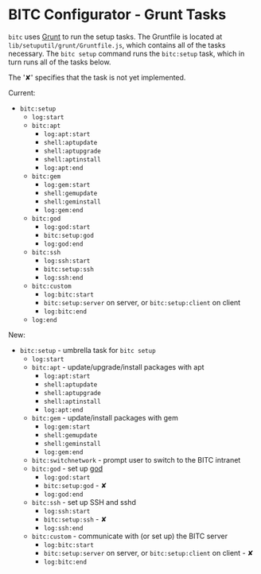 BITC Configurator - Grunt Tasks
===============================

`bitc` uses [Grunt][] to run the setup tasks. The Gruntfile is located at `lib/setuputil/grunt/Gruntfile.js`, which contains all of the tasks necessary. The `bitc setup` command runs the `bitc:setup` task, which in turn runs all of the tasks below.

The '✘' specifies that the task is not yet implemented.

Current:
- `bitc:setup`
	- `log:start`
	- `bitc:apt`
		- `log:apt:start`
		- `shell:aptupdate`
		- `shell:aptupgrade`
		- `shell:aptinstall`
		- `log:apt:end`
	- `bitc:gem`
		- `log:gem:start`
		- `shell:gemupdate`
		- `shell:geminstall`
		- `log:gem:end`
	- `bitc:god`
		- `log:god:start`
		- `bitc:setup:god`
		- `log:god:end`
	- `bitc:ssh`
		- `log:ssh:start`
		- `bitc:setup:ssh`
		- `log:ssh:end`
	- `bitc:custom`
		- `log:bitc:start`
		- `bitc:setup:server` on server, or `bitc:setup:client` on client
		- `log:bitc:end`
	- `log:end`

New:
- `bitc:setup` - umbrella task for `bitc setup`
	- `log:start`
	- `bitc:apt` - update/upgrade/install packages with apt
		- `log:apt:start`
		- `shell:aptupdate`
		- `shell:aptupgrade`
		- `shell:aptinstall`
		- `log:apt:end`
	- `bitc:gem` - update/install packages with gem
		- `log:gem:start`
		- `shell:gemupdate`
		- `shell:geminstall`
		- `log:gem:end`
	- `bitc:switchnetwork` - prompt user to switch to the BITC intranet
	- `bitc:god` - set up [god][]
		- `log:god:start`
		- `bitc:setup:god` - ✘
		- `log:god:end`
	- `bitc:ssh` - set up SSH and sshd
		- `log:ssh:start`
		- `bitc:setup:ssh` - ✘
		- `log:ssh:end`
	- `bitc:custom` - communicate with (or set up) the BITC server
		- `log:bitc:start`
		- `bitc:setup:server` on server, or `bitc:setup:client` on client - ✘
		- `log:bitc:end`

[Grunt]: http://gruntjs.com
[god]: http://godrb.com
